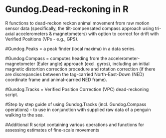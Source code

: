 # Gundog.Dead-reckoning in R
R functions to dead-reckon reckon animal movement from raw motion sensor data (specifically, the tilt-compensated compass approach using tri-axial accelerometers & magnetometers) with option to correct for drift with Verified Positions (VPs - e.g., GPS). 

#Gundog.Peaks = a peak finder (local maxima) in a data series.

#Gundog.Compass = computes heading from the accelerometer-magnetometer (Euler angle) approach (excl. gyros), including an initial magnetic distortion correction procedure and rotation correction (if there are discrepancies between the tag-carried North-East-Down (NED) coordinate frame and animal-carried NED frame).

#Gundog.Tracks = Verified Position Correction (VPC) dead-reckoning script.

#Step by step guide of using Gundog.Tracks (incl. Gundog.Compass operations) - to use in conjunction with supplied raw data of a penguin walking to the sea.

#Additional R script containing various operations and functions for assessing estimates of fine-scale movements 
	

